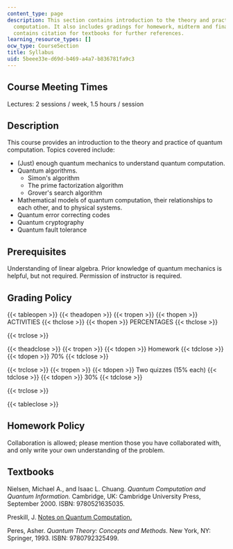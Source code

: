 ```yaml
---
content_type: page
description: This section contains introduction to the theory and practice of quantum
  computation. It also includes gradings for homework, midterm and final exam. It
  contains citation for textbooks for further references.
learning_resource_types: []
ocw_type: CourseSection
title: Syllabus
uid: 5beee33e-d69d-b469-a4a7-b836781fa9c3
---
```


Course Meeting Times
--------------------

Lectures: 2 sessions / week, 1.5 hours / session

Description
-----------

This course provides an introduction to the theory and practice of quantum computation. Topics covered include:

*   (Just) enough quantum mechanics to understand quantum computation.
*   Quantum algorithms.
    *   Simon's algorithm
    *   The prime factorization algorithm
    *   Grover's search algorithm
*   Mathematical models of quantum computation, their relationships to each other, and to physical systems.
*   Quantum error correcting codes
*   Quantum cryptography
*   Quantum fault tolerance

Prerequisites
-------------

Understanding of linear algebra. Prior knowledge of quantum mechanics is helpful, but not required. Permission of instructor is required.

Grading Policy
--------------

{{< tableopen >}}
{{< theadopen >}}
{{< tropen >}}
{{< thopen >}}
ACTIVITIES
{{< thclose >}}
{{< thopen >}}
PERCENTAGES
{{< thclose >}}

{{< trclose >}}

{{< theadclose >}}
{{< tropen >}}
{{< tdopen >}}
Homework
{{< tdclose >}}
{{< tdopen >}}
70%
{{< tdclose >}}

{{< trclose >}}
{{< tropen >}}
{{< tdopen >}}
Two quizzes (15% each)
{{< tdclose >}}
{{< tdopen >}}
30%
{{< tdclose >}}

{{< trclose >}}

{{< tableclose >}}

Homework Policy
---------------

Collaboration is allowed; please mention those you have collaborated with, and only write your own understanding of the problem.

Textbooks
---------

Nielsen, Michael A., and Isaac L. Chuang. _Quantum Computation and Quantum Information._ Cambridge, UK: Cambridge University Press, September 2000. ISBN: 9780521635035.

Preskill, J. [Notes on Quantum Computation.](https://www.researchgate.net/publication/238451035_Lecture_Notes_for_Physics_219_Quantum_Computation)

Peres, Asher. _Quantum Theory: Concepts and Methods._ New York, NY: Springer, 1993. ISBN: 9780792325499.